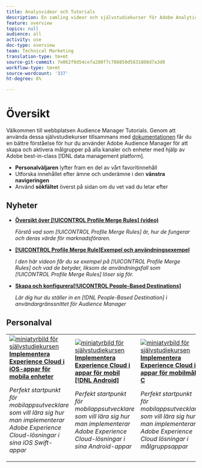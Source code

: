 ```yaml
---
title: Analysvideor och Tutorials
description: En samling videor och självstudiekurser för Adobe Analytics.
feature: overview
topics: null
audience: all
activity: use
doc-type: overview
team: Technical Marketing
translation-type: tm+mt
source-git-commit: 7e062f0d54cefa280f7c708850d5831808d7a3d0
workflow-type: tm+mt
source-wordcount: '337'
ht-degree: 8%

---
```



# Översikt

Välkommen till webbplatsen Audience Manager Tutorials.  Genom att använda dessa självstudiekurser tillsammans med [dokumentationen](https://experienceleague.adobe.com/docs/audience-manager/user-guide/aam-home.html) får du en bättre förståelse för hur du använder Adobe Audience Manager för att skapa och aktivera målgrupper på alla kanaler och enheter med hjälp av Adobe best-in-class [!DNL data management platform].

* **Personalväljaren** lyfter fram en del av vårt favoritinnehåll
* Utforska innehållet efter ämne och underämne i den **vänstra navigeringen**
* Använd **sökfältet** överst på sidan om du vet vad du letar efter

## Nyheter

* **[Översikt över  [!UICONTROL Profile Merge Rules] (video)](build-and-manage-audiences/profile-merge/overview-of-profile-merge-rules.md)**

   *Förstå vad som  [!UICONTROL Profile Merge Rules] är, hur de fungerar och deras värde för marknadsföraren.*

* **[[!UICONTROL Profile Merge Rule]Exempel och användningsexempel](build-and-manage-audiences/profile-merge/profile-merge-rule-examples-and-use-cases.md)**

   *I den här videon får du se exempel på  [!UICONTROL Profile Merge Rules] och vad de betyder, liksom de användningsfall som  [!UICONTROL Profile Merge Rules] löser sig för.*

* **[Skapa och konfigurera[!UICONTROL People-Based Destinations]](data-activation/people-based-destinations/create-and-configure-people-based-destinations.md)**

   *Lär dig hur du ställer in en  [!DNL People-Based Destination] i användargränssnittet för Audience Manager*

## Personalval

<table>
<tr>
  <td>
    <a href="https://docs.adobe.com/content/help/en/experience-cloud/implementing-in-mobile-ios-swift-apps-with-launch/index.html">
      <img alt="miniatyrbild för självstudiekursen"Implementera Experience Cloud i mobila iOS Swift-program"" src="assets/thumb_swift.png" />
    </a>
    <div>
      <a href="https://docs.adobe.com/content/help/en/experience-cloud/implementing-in-mobile-ios-swift-apps-with-launch/index.html">
    <strong>Implementera Experience Cloud i iOS-appar för mobila enheter</strong>
    </a>
    </div>
    <p>
    <em>Perfekt startpunkt för mobilappsutvecklare som vill lära sig hur man implementerar Adobe Experience Cloud-lösningar i sina iOS Swift-appar</em>
    <p>
  </td>
  <td>
    <a href="https://docs.adobe.com/content/help/en/experience-cloud/implementing-in-mobile-android-apps-with-launch/index.html">
      <img alt="miniatyrbild för självstudiekursen"Implementera Experience Cloud i mobila Android-program"" src="assets/thumb_android.png" />
    </a>
    <div>
      <a href="https://docs.adobe.com/content/help/en/experience-cloud/implementing-in-mobile-android-apps-with-launch/index.html">
    <strong>Implementera Experience Cloud i appar för mobil [!DNL Android]</strong>
    </a>
    </div>
    <p>
    <em>Perfekt startpunkt för mobilappsutvecklare som vill lära sig hur man implementerar Adobe Experience Cloud-lösningar i sina Android-appar</em>
    <p>
  </td>
  <td>
    <a href="https://docs.adobe.com/content/help/en/experience-cloud/implementing-in-mobile-ios-objective-c-apps-with-launch/index.html">
      <img alt="miniatyrbild för självstudiekursen"Implementera Experience Cloud i mobila mål-C-program"" src="assets/thumb_objective_c.png" />
    </a>
    <div>
      <a href="https://docs.adobe.com/content/help/en/experience-cloud/implementing-in-mobile-ios-objective-c-apps-with-launch/index.html">
    <strong>Implementera Experience Cloud i appar för mobilmål C</strong>
    </a>
    </div>
    <p>
    <em>Perfekt startpunkt för mobilappsutvecklare som vill lära sig hur man implementerar Adobe Experience Cloud lösningar i målgruppsappar</em>
    <p>
  </td>
</tr>
</table>
